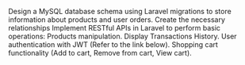 Design a MySQL database schema using Laravel migrations to store information about products and user orders.
Create the necessary relationships
Implement RESTful APIs in Laravel to perform basic operations:
Products manipulation.
Display Transactions History.
User authentication with JWT (Refer to the link below). 
Shopping cart functionality (Add to cart, Remove from cart, View cart).
